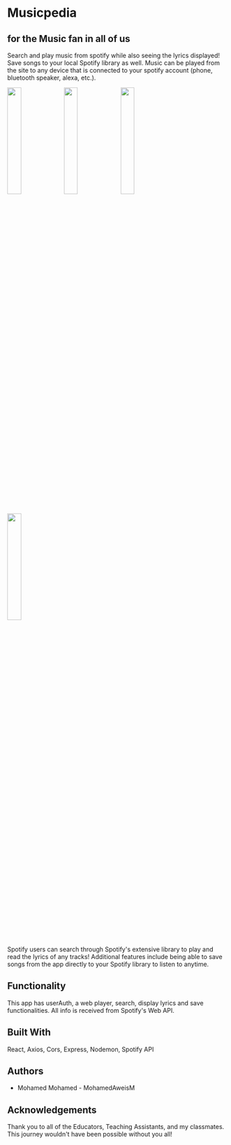 # Musicpedia

## for the Music fan in all of us

Search and play music from spotify while also seeing the lyrics displayed! Save songs to your local Spotify library as well. Music can be played from the site to any device that is connected to your spotify account (phone, bluetooth speaker, alexa, etc.).

<img src="../../assets/images/image.png" width="25%"/> <img src="../../assets/images/image(1).png" width="25%"/> <img src="../../assets/images/image(2).png" width="25%"/> <img src="../../assets/images/image(3).png" width="25%"/>

Spotify users can search through Spotify's extensive library to play and read the lyrics of any tracks! Additional features include being able to save songs from the app directly to your Spotify library to listen to anytime. 

## Functionality 

This app has userAuth, a web player, search, display lyrics and save functionalities. All info is received from Spotify's Web API. 

## Built With

React, Axios, Cors, Express, Nodemon, Spotify API 

## Authors

- Mohamed Mohamed - MohamedAweisM

## Acknowledgements

Thank you to all of the Educators, Teaching Assistants, and my classmates. This journey wouldn't have been possible without you all! 

